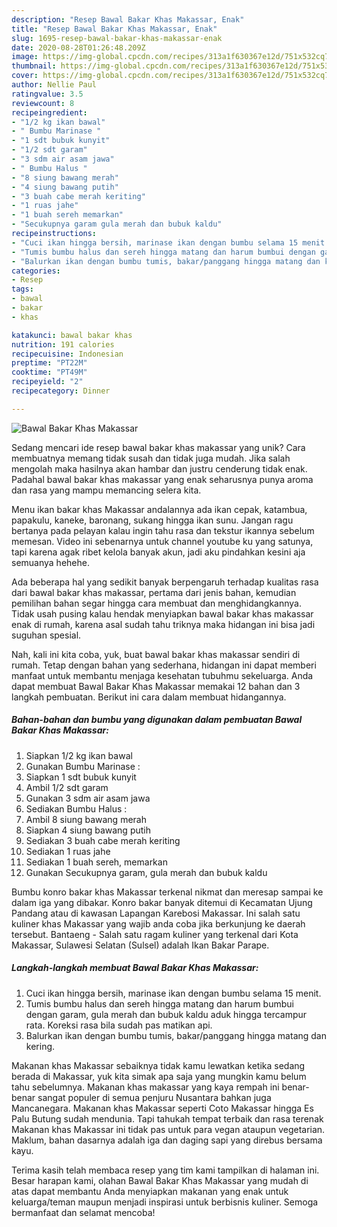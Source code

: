 ```yaml
---
description: "Resep Bawal Bakar Khas Makassar, Enak"
title: "Resep Bawal Bakar Khas Makassar, Enak"
slug: 1695-resep-bawal-bakar-khas-makassar-enak
date: 2020-08-28T01:26:48.209Z
image: https://img-global.cpcdn.com/recipes/313a1f630367e12d/751x532cq70/bawal-bakar-khas-makassar-foto-resep-utama.jpg
thumbnail: https://img-global.cpcdn.com/recipes/313a1f630367e12d/751x532cq70/bawal-bakar-khas-makassar-foto-resep-utama.jpg
cover: https://img-global.cpcdn.com/recipes/313a1f630367e12d/751x532cq70/bawal-bakar-khas-makassar-foto-resep-utama.jpg
author: Nellie Paul
ratingvalue: 3.5
reviewcount: 8
recipeingredient:
- "1/2 kg ikan bawal"
- " Bumbu Marinase "
- "1 sdt bubuk kunyit"
- "1/2 sdt garam"
- "3 sdm air asam jawa"
- " Bumbu Halus "
- "8 siung bawang merah"
- "4 siung bawang putih"
- "3 buah cabe merah keriting"
- "1 ruas jahe"
- "1 buah sereh memarkan"
- "Secukupnya garam gula merah dan bubuk kaldu"
recipeinstructions:
- "Cuci ikan hingga bersih, marinase ikan dengan bumbu selama 15 menit."
- "Tumis bumbu halus dan sereh hingga matang dan harum bumbui dengan garam, gula merah dan bubuk kaldu aduk hingga tercampur rata. Koreksi rasa bila sudah pas matikan api."
- "Balurkan ikan dengan bumbu tumis, bakar/panggang hingga matang dan kering."
categories:
- Resep
tags:
- bawal
- bakar
- khas

katakunci: bawal bakar khas 
nutrition: 191 calories
recipecuisine: Indonesian
preptime: "PT22M"
cooktime: "PT49M"
recipeyield: "2"
recipecategory: Dinner

---
```



![Bawal Bakar Khas Makassar](https://img-global.cpcdn.com/recipes/313a1f630367e12d/751x532cq70/bawal-bakar-khas-makassar-foto-resep-utama.jpg)

Sedang mencari ide resep bawal bakar khas makassar yang unik? Cara membuatnya memang tidak susah dan tidak juga mudah. Jika salah mengolah maka hasilnya akan hambar dan justru cenderung tidak enak. Padahal bawal bakar khas makassar yang enak seharusnya punya aroma dan rasa yang mampu memancing selera kita.

Menu ikan bakar khas Makassar andalannya ada ikan cepak, katambua, papakulu, kaneke, baronang, sukang hingga ikan sunu. Jangan ragu bertanya pada pelayan kalau ingin tahu rasa dan tekstur ikannya sebelum memesan. Video ini sebenarnya untuk channel youtube ku yang satunya, tapi karena agak ribet kelola banyak akun, jadi aku pindahkan kesini aja semuanya hehehe.

Ada beberapa hal yang sedikit banyak berpengaruh terhadap kualitas rasa dari bawal bakar khas makassar, pertama dari jenis bahan, kemudian pemilihan bahan segar hingga cara membuat dan menghidangkannya. Tidak usah pusing kalau hendak menyiapkan bawal bakar khas makassar enak di rumah, karena asal sudah tahu triknya maka hidangan ini bisa jadi suguhan spesial.


Nah, kali ini kita coba, yuk, buat bawal bakar khas makassar sendiri di rumah. Tetap dengan bahan yang sederhana, hidangan ini dapat memberi manfaat untuk membantu menjaga kesehatan tubuhmu sekeluarga. Anda dapat membuat Bawal Bakar Khas Makassar memakai 12 bahan dan 3 langkah pembuatan. Berikut ini cara dalam membuat hidangannya.

<!--inarticleads1-->

##### Bahan-bahan dan bumbu yang digunakan dalam pembuatan Bawal Bakar Khas Makassar:

1. Siapkan 1/2 kg ikan bawal
1. Gunakan  Bumbu Marinase :
1. Siapkan 1 sdt bubuk kunyit
1. Ambil 1/2 sdt garam
1. Gunakan 3 sdm air asam jawa
1. Sediakan  Bumbu Halus :
1. Ambil 8 siung bawang merah
1. Siapkan 4 siung bawang putih
1. Sediakan 3 buah cabe merah keriting
1. Sediakan 1 ruas jahe
1. Sediakan 1 buah sereh, memarkan
1. Gunakan Secukupnya garam, gula merah dan bubuk kaldu


Bumbu konro bakar khas Makassar terkenal nikmat dan meresap sampai ke dalam iga yang dibakar. Konro bakar banyak ditemui di Kecamatan Ujung Pandang atau di kawasan Lapangan Karebosi Makassar. Ini salah satu kuliner khas Makassar yang wajib anda coba jika berkunjung ke daerah tersebut. Bantaeng - Salah satu ragam kuliner yang terkenal dari Kota Makassar, Sulawesi Selatan (Sulsel) adalah Ikan Bakar Parape. 

<!--inarticleads2-->

##### Langkah-langkah membuat Bawal Bakar Khas Makassar:

1. Cuci ikan hingga bersih, marinase ikan dengan bumbu selama 15 menit.
1. Tumis bumbu halus dan sereh hingga matang dan harum bumbui dengan garam, gula merah dan bubuk kaldu aduk hingga tercampur rata. Koreksi rasa bila sudah pas matikan api.
1. Balurkan ikan dengan bumbu tumis, bakar/panggang hingga matang dan kering.


Makanan khas Makassar sebaiknya tidak kamu lewatkan ketika sedang berada di Makassar, yuk kita simak apa saja yang mungkin kamu belum tahu sebelumnya. Makanan khas makassar yang kaya rempah ini benar-benar sangat populer di semua penjuru Nusantara bahkan juga Mancanegara. Makanan khas Makassar seperti Coto Makassar hingga Es Palu Butung sudah mendunia. Tapi tahukah tempat terbaik dan rasa terenak Makanan khas Makassar ini tidak pas untuk para vegan ataupun vegetarian. Maklum, bahan dasarnya adalah iga dan daging sapi yang direbus bersama kayu. 

Terima kasih telah membaca resep yang tim kami tampilkan di halaman ini. Besar harapan kami, olahan Bawal Bakar Khas Makassar yang mudah di atas dapat membantu Anda menyiapkan makanan yang enak untuk keluarga/teman maupun menjadi inspirasi untuk berbisnis kuliner. Semoga bermanfaat dan selamat mencoba!
